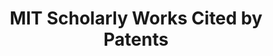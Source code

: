 ---
layout: default
description: MIT Scholarly Works Cited by Patents 1950-2018
title: MIT Scholarly Works Cited by Patents
url: https://lens-public.s3-us-west-2.amazonaws.com/sloan/scholarly/201932/mit_scholarly_cited_by_patents.zip
uuid: 265a814e-a4a5-4302-9cc0-0f78cf1c70fc
---